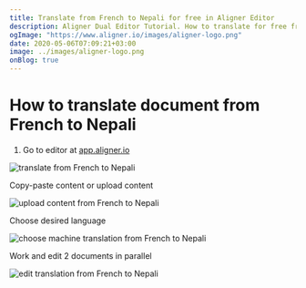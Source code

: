 ```yaml
---
title: Translate from French to Nepali for free in Aligner Editor
description: Aligner Dual Editor Tutorial. How to translate for free from French to Nepali. Aligner is multilingual document management platform. 
ogImage: "https://www.aligner.io/images/aligner-logo.png"
date: 2020-05-06T07:09:21+03:00
image: ../images/aligner-logo.png
onBlog: true
---
```


# How to translate document from French to Nepali

1. Go to editor at [app.aligner.io](https://app.aligner.io "Aligner App web page")

![translate from French to Nepali](../aligner-blank-editor.png "translate from French to Nepali")

Copy-paste content or upload content

![upload content from French to Nepali](../aligner-uploaded-document.png "upload content from French to Nepali")

Choose desired language

![choose machine translation from French to Nepali](../aligner-language-dropdown.png "choose machine translation from French to Nepali")

Work and edit 2 documents in parallel

![edit translation from French to Nepali](../aligner-double-sitded-editor.png "edit translation from French to Nepali")

